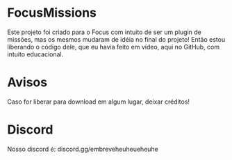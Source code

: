 # FocusMissions

Este projeto foi criado para o Focus com intuito de ser um plugin de missões, mas os mesmos mudaram de idéia no final do projeto! Então estou liberando o código dele, que eu havia feito em vídeo, aqui no GitHub, com intuito educacional.

# Avisos

Caso for liberar para download em algum lugar, deixar créditos!

# Discord

Nosso discord é: discord.gg/embreveheuheueheuhe
